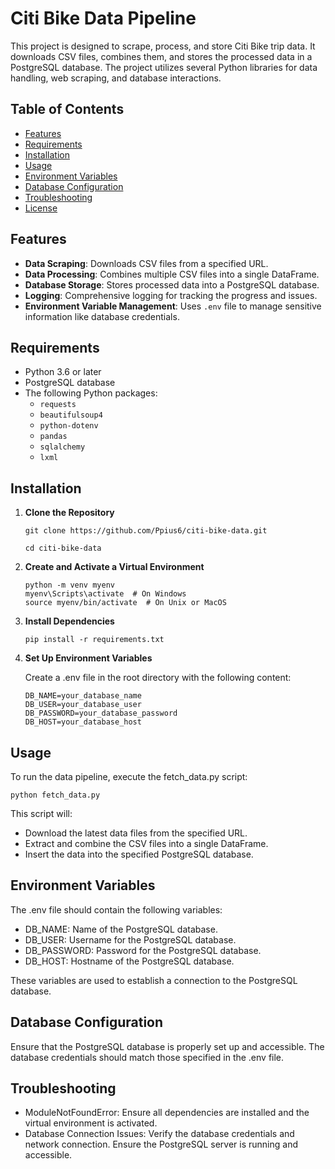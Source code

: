 # Citi Bike Data Pipeline

This project is designed to scrape, process, and store Citi Bike trip data. It downloads CSV files, combines them, and stores the processed data in a PostgreSQL database. The project utilizes several Python libraries for data handling, web scraping, and database interactions.

## Table of Contents

- [Features](#features)
- [Requirements](#requirements)
- [Installation](#installation)
- [Usage](#usage)
- [Environment Variables](#environment-variables)
- [Database Configuration](#database-configuration)
- [Troubleshooting](#troubleshooting)
- [License](#license)


## Features

- **Data Scraping**: Downloads CSV files from a specified URL.
- **Data Processing**: Combines multiple CSV files into a single DataFrame.
- **Database Storage**: Stores processed data into a PostgreSQL database.
- **Logging**: Comprehensive logging for tracking the progress and issues.
- **Environment Variable Management**: Uses `.env` file to manage sensitive information like database credentials.

## Requirements

- Python 3.6 or later
- PostgreSQL database
- The following Python packages:
  - `requests`
  - `beautifulsoup4`
  - `python-dotenv`
  - `pandas`
  - `sqlalchemy`
  - `lxml`

## Installation

1. **Clone the Repository**

   ```
   git clone https://github.com/Ppius6/citi-bike-data.git

   cd citi-bike-data
   ```

2. **Create and Activate a Virtual Environment**

   ```
   python -m venv myenv
   myenv\Scripts\activate  # On Windows
   source myenv/bin/activate  # On Unix or MacOS
   ```

3. **Install Dependencies**

    ```
    pip install -r requirements.txt
    ```

4. **Set Up Environment Variables**
    
    Create a .env file in the root directory with the following content:

    ```
    DB_NAME=your_database_name
    DB_USER=your_database_user
    DB_PASSWORD=your_database_password
    DB_HOST=your_database_host
    ```

## Usage
To run the data pipeline, execute the fetch_data.py script:

```
python fetch_data.py
```

This script will:

- Download the latest data files from the specified URL.
- Extract and combine the CSV files into a single DataFrame.
- Insert the data into the specified PostgreSQL database.

## Environment Variables
The .env file should contain the following variables:

- DB_NAME: Name of the PostgreSQL database.
- DB_USER: Username for the PostgreSQL database.
- DB_PASSWORD: Password for the PostgreSQL database.
- DB_HOST: Hostname of the PostgreSQL database.

These variables are used to establish a connection to the PostgreSQL database.

## Database Configuration
Ensure that the PostgreSQL database is properly set up and accessible. The database credentials should match those specified in the .env file.

## Troubleshooting

- ModuleNotFoundError: Ensure all dependencies are installed and the virtual environment is activated.
- Database Connection Issues: Verify the database credentials and network connection. Ensure the PostgreSQL server is running and accessible.